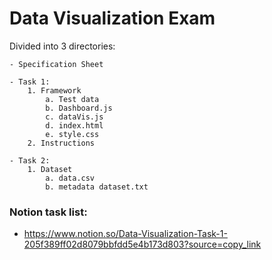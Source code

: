 # Data Visualization Exam

Divided into 3 directories:
    
    - Specification Sheet

    - Task 1:
        1. Framework
            a. Test data
            b. Dashboard.js
            c. dataVis.js
            d. index.html
            e. style.css
        2. Instructions

    - Task 2:
        1. Dataset
            a. data.csv 
            b. metadata dataset.txt 


### Notion task list:
- https://www.notion.so/Data-Visualization-Task-1-205f389ff02d8079bbfdd5e4b173d803?source=copy_link